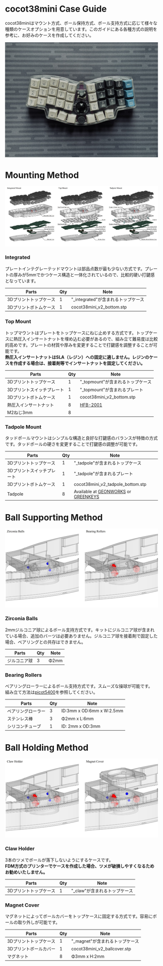 # cocot38mini Case Guide

cocot38miniはマウント方式、ボール保持方式、ボール支持方式に応じて様々な種類のケースオプションを用意しています。このガイドにある各種方式の説明を参考に、お好みのケースを作成してください。

![cocot38mini_main00](/images/main_00.jpg)

# Mounting Method

![mounting_method](/images/Mounting_Method.jpg)

### Integrated
プレートインテグレーテッドマウントは部品点数が最も少ない方式です。プレートの厚みが5mmでかつケース構造と一体化されているので、比較的硬い打鍵感となっています。

|Parts|Qty|Note|
|---|---|---|
|3Dプリントトップケース|1|"_integrated"が含まれるトップケース|
|3Dプリントボトムケース|1|cocot38mini_v2_bottom.stp|

### Top Mount
トップマウントはプレートをトップケースにねじ止めする方式です。トップケースに熱圧入インサートナットを埋め込む必要があるので、組み立て難易度は比較的高めです。プレートの材質や厚みを変更することで打鍵感を調整することが可能です。   
**熱圧入インサートナットはSLA（レジン）への固定に適しません。レジンのケースを作成する場合は、接着剤等でインサートナットを固定してください。**

|Parts|Qty|Note|
|---|---|---|
|3Dプリントトップケース|1|"_topmount"が含まれるトップケース|
|3Dプリントスイッチプレート|1|"_topmount"が含まれるプレート|
|3Dプリントボトムケース|1|cocot38mini_v2_bottom.stp|
|熱圧入インサートナット|8|[HFB-2001](https://hirosugi.co.jp/products/B/HFB.html#bx1)|
|M2ねじ3mm|8||

### Tadpole Mount
タッドポールマウントはシンプルな構造と良好な打鍵感のバランスが特徴の方式です。タッドポールの硬さを変更することで打鍵感の調整が可能です。

|Parts|Qty|Note|
|---|---|---|
|3Dプリントトップケース|1|"_tadpole"が含まれるトップケース|
|3Dプリントスイッチプレート|1|"_tadpole"が含まれるプレート|
|3Dプリントボトムケース|1|cocot38mini_v2_tadpole_bottom.stp|
|Tadpole|8|Available at [GEONWORKS](https://geon.works/products/tadpole) or [GREENKEYS](https://shop.green-keys.info/products/tadpole)|

# Ball Supporting Method

![ball_support_method](/images/Ball_Support_Method.jpg)

### Zirconia Balls
2mmジルコニア球によるボール支持方式です。キットにジルコニア球が含まれている場合、追加のバーツは必要ありません。ジルコニア球を接着剤で固定した場合、ベアリングとの共存はできません。

|Parts|Qty|Note|
|---|---|---|
|ジルコニア球|3|Φ2mm|

### Bearing Rollers
ベアリングローラーによるボール支持方式です。スムーズな操球が可能です。   
組み立て方法は[picot5400](https://github.com/aki27kbd/picot5400/blob/main/doc/buildguide.md#%E3%83%9C%E3%83%BC%E3%83%AB%E3%82%B1%E3%83%BC%E3%82%B9)を参照してください。

|Parts|Qty|Note|
|---|---|---|
|ベアリングローラー|3|ID:3mm x OD:6mm x W:2.5mm|
|ステンレス棒|3|Φ2mm x L:6mm|
|シリコンチューブ|1|ID: 2mm x OD:3mm|

# Ball Holding Method

![ball_holding_method](/images/Ball_Holding_Method.jpg)

### Claw Holder
3本のツメでボールが落下しないようにするケースです。  
**FDM方式のプリンターでケースを作成した場合、ツメが破損しやすくなるためお勧めいたしません。**

|Parts|Qty|Note|
|---|---|---|
|3Dプリントトップケース|1|"_claw"が含まれるトップケース|

### Magnet Cover
マグネットによってボールカバーをトップケースに固定する方式です。容易にボールの取り外しが可能です。

|Parts|Qty|Note|
|---|---|---|
|3Dプリントトップケース|1|"_magnet"が含まれるトップケース|
|3Dプリントボールカバー|1|cocot38mini_v2_ballcover.stp|
|マグネット|8|Φ3mm x H:2mm|
